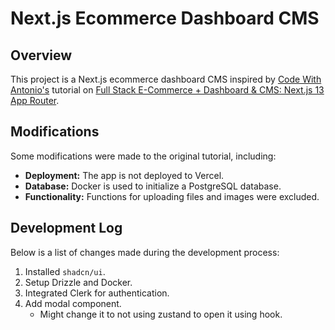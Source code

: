 # Next.js Ecommerce Dashboard CMS

## Overview

This project is a Next.js ecommerce dashboard CMS inspired by [Code With Antonio's](https://www.youtube.com/@codewithantonio) tutorial on [Full Stack E-Commerce + Dashboard & CMS: Next.js 13 App Router](https://www.youtube.com/watch?v=5miHyP6lExg&t=16208s).

## Modifications

Some modifications were made to the original tutorial, including:

- **Deployment:** The app is not deployed to Vercel.
- **Database:** Docker is used to initialize a PostgreSQL database.
- **Functionality:** Functions for uploading files and images were excluded.

## Development Log

Below is a list of changes made during the development process:

1. Installed `shadcn/ui`.
2. Setup Drizzle and Docker.
3. Integrated Clerk for authentication.
4. Add modal component.
   - Might change it to not using zustand to open it using hook.
